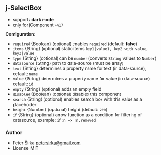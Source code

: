 ## j-SelectBox

- supports __dark mode__
- only for jComponent `+v17`

__Configuration__:

- `required` {Boolean} (optional) enables `required` (default: __false__)
- `items` {String} (optional) static items `key1|value1, key2 with value, key3|value`
- `type` {String} (optional) can be `number` (converts `String` values to `Number`)
- `datasource` {String} path to data-source (must be array)
- `text` {String} determines a property name for text (in data-source), default: `name`
- `value` {String} determines a property name for value (in data-source) default: `id`
- `empty` {String} (optional) adds an empty field
- `disabled` {Boolean} (optional) disables this component
- `search` {String} (optional) enables search box with this value as a placeholder
- `height` {Number} (optional) height (default: `200`)
- `if` {String} (optional) arrow function as a condition for filtering of datasource, example: `if:n => !n.removed`

### Author

- Peter Širka <petersirka@gmail.com>
- License: MIT